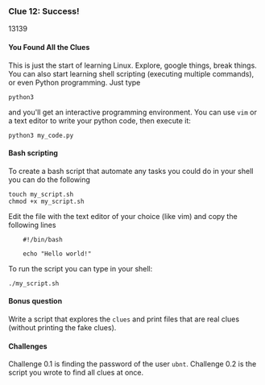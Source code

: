 ### Clue 12: Success! ###
13139

#### You Found All the Clues ####

This is just the start of learning Linux. Explore, google things, break things.
You can also start learning shell scripting (executing multiple commands), or
even Python programming. Just type

    python3

and you'll get an interactive programming environment. You can use `vim` or a
text editor to write your python code, then execute it:

    python3 my_code.py


#### Bash scripting ####

To create a bash script that automate any tasks you could do in your shell you can do the following

    touch my_script.sh
    chmod +x my_script.sh

Edit the file with the text editor of your choice (like vim) and copy the following lines

```
    #!/bin/bash

    echo "Hello world!"
```

To run the script you can type in your shell:

    ./my_script.sh

#### Bonus question

Write a script that explores the `clues` and print files that are real clues (without printing the fake clues).    

#### Challenges

Challenge 0.1 is finding the password of the user `ubnt`.
Challenge 0.2 is the script you wrote to find all clues at once.
